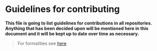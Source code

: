 # Guidelines for contributing

**This file is going to list guidelines for contributions in all repositories. Anything that has
been decided upon will be mentioned here in this document and it will be kept up to date over time
as necessary.**

> For formailties see [here](https://github.com/readycord#contribution-guidelines)
